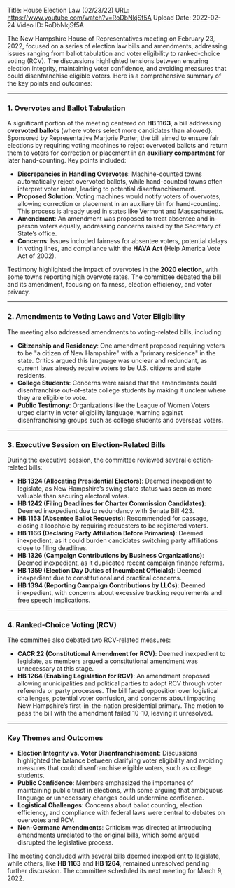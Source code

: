 Title: House Election Law (02/23/22)
URL: https://www.youtube.com/watch?v=RoDbNkjSf5A
Upload Date: 2022-02-24
Video ID: RoDbNkjSf5A

The New Hampshire House of Representatives meeting on February 23, 2022, focused on a series of election law bills and amendments, addressing issues ranging from ballot tabulation and voter eligibility to ranked-choice voting (RCV). The discussions highlighted tensions between ensuring election integrity, maintaining voter confidence, and avoiding measures that could disenfranchise eligible voters. Here is a comprehensive summary of the key points and outcomes:

---

### **1. Overvotes and Ballot Tabulation**
A significant portion of the meeting centered on **HB 1163**, a bill addressing **overvoted ballots** (where voters select more candidates than allowed). Sponsored by Representative Marjorie Porter, the bill aimed to ensure fair elections by requiring voting machines to reject overvoted ballots and return them to voters for correction or placement in an **auxiliary compartment** for later hand-counting. Key points included:
- **Discrepancies in Handling Overvotes**: Machine-counted towns automatically reject overvoted ballots, while hand-counted towns often interpret voter intent, leading to potential disenfranchisement.
- **Proposed Solution**: Voting machines would notify voters of overvotes, allowing correction or placement in an auxiliary bin for hand-counting. This process is already used in states like Vermont and Massachusetts.
- **Amendment**: An amendment was proposed to treat absentee and in-person voters equally, addressing concerns raised by the Secretary of State’s office.
- **Concerns**: Issues included fairness for absentee voters, potential delays in voting lines, and compliance with the **HAVA Act** (Help America Vote Act of 2002).

Testimony highlighted the impact of overvotes in the **2020 election**, with some towns reporting high overvote rates. The committee debated the bill and its amendment, focusing on fairness, election efficiency, and voter privacy.

---

### **2. Amendments to Voting Laws and Voter Eligibility**
The meeting also addressed amendments to voting-related bills, including:
- **Citizenship and Residency**: One amendment proposed requiring voters to be "a citizen of New Hampshire" with a "primary residence" in the state. Critics argued this language was unclear and redundant, as current laws already require voters to be U.S. citizens and state residents.
- **College Students**: Concerns were raised that the amendments could disenfranchise out-of-state college students by making it unclear where they are eligible to vote.
- **Public Testimony**: Organizations like the League of Women Voters urged clarity in voter eligibility language, warning against disenfranchising groups such as college students and overseas voters.

---

### **3. Executive Session on Election-Related Bills**
During the executive session, the committee reviewed several election-related bills:
- **HB 1324 (Allocating Presidential Electors)**: Deemed inexpedient to legislate, as New Hampshire’s swing state status was seen as more valuable than securing electoral votes.
- **HB 1242 (Filing Deadlines for Charter Commission Candidates)**: Deemed inexpedient due to redundancy with Senate Bill 423.
- **HB 1153 (Absentee Ballot Requests)**: Recommended for passage, closing a loophole by requiring requesters to be registered voters.
- **HB 1166 (Declaring Party Affiliation Before Primaries)**: Deemed inexpedient, as it could burden candidates switching party affiliations close to filing deadlines.
- **HB 1326 (Campaign Contributions by Business Organizations)**: Deemed inexpedient, as it duplicated recent campaign finance reforms.
- **HB 1359 (Election Day Duties of Incumbent Officials)**: Deemed inexpedient due to constitutional and practical concerns.
- **HB 1394 (Reporting Campaign Contributions by LLCs)**: Deemed inexpedient, with concerns about excessive tracking requirements and free speech implications.

---

### **4. Ranked-Choice Voting (RCV)**
The committee also debated two RCV-related measures:
- **CACR 22 (Constitutional Amendment for RCV)**: Deemed inexpedient to legislate, as members argued a constitutional amendment was unnecessary at this stage.
- **HB 1264 (Enabling Legislation for RCV)**: An amendment proposed allowing municipalities and political parties to adopt RCV through voter referenda or party processes. The bill faced opposition over logistical challenges, potential voter confusion, and concerns about impacting New Hampshire’s first-in-the-nation presidential primary. The motion to pass the bill with the amendment failed 10-10, leaving it unresolved.

---

### **Key Themes and Outcomes**
- **Election Integrity vs. Voter Disenfranchisement**: Discussions highlighted the balance between clarifying voter eligibility and avoiding measures that could disenfranchise eligible voters, such as college students.
- **Public Confidence**: Members emphasized the importance of maintaining public trust in elections, with some arguing that ambiguous language or unnecessary changes could undermine confidence.
- **Logistical Challenges**: Concerns about ballot counting, election efficiency, and compliance with federal laws were central to debates on overvotes and RCV.
- **Non-Germane Amendments**: Criticism was directed at introducing amendments unrelated to the original bills, which some argued disrupted the legislative process.

The meeting concluded with several bills deemed inexpedient to legislate, while others, like **HB 1163** and **HB 1264**, remained unresolved pending further discussion. The committee scheduled its next meeting for March 9, 2022.